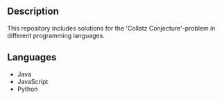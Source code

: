 ## Description ##
This repository includes solutions for the 'Collatz Conjecture'-problem in different programming languages.

## Languages ##
* Java
* JavaScript
* Python